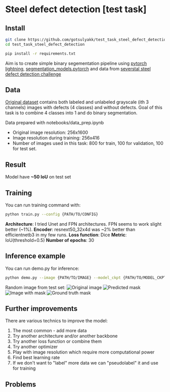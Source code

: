 # Steel defect detection [test task]

## Install
```sh
git clone https://github.com/gotsulyakk/test_task_steel_defect_detection.git
cd test_task_steel_defect_detection

pip install -r requirements.txt
```
Aim is to create simple binary segementation pipeline using [pytorch lightning](https://www.pytorchlightning.ai/), [segmentation_models.pytorch](https://github.com/qubvel/segmentation_models.pytorch) and data from [severstal steel defect detection challenge](https://www.kaggle.com/c/severstal-steel-defect-detection/overview)
## Data
[Original dataset](https://www.kaggle.com/c/severstal-steel-defect-detection/data) contains both labeled and unlabeled grayscale (ith 3 channels) images with defects (4 classes) and without defects. Goal of this task is to combine 4 classes into 1 and do binary segmentation. 

Data prepared with notebooks/data_prep.ipynb

- Original image resolution: 256x1600
- Image resolution during training: 256x416
- Number of images used in this task: 800 for train, 100 for validation, 100 for test set.

## Result
Model have **~50 IoU** on test set

## Training
You can run training command with:
```sh
python train.py --config {PATH/TO/CONFIG}
```
**Architecture**: I tried Unet and FPN architectures. FPN seems to work slight better (~1%).
**Encoder**: resnext50_32x4d was ~2% better than efficientnetb3 in my few runs.
**Loss function**: Dice
**Metric**: IoU(threshold=0.5)
**Number of epochs**: 30

## Inference example
You can run demo.py for inference:
```sh
python demo.py --image {PATH/TO/IMAGE} --model_ckpt {PATH/TO/MODEL_CKPT} --config {PATH/TO/CONFIG}
```
Random image from test set:
![Original image](https://github.com/gotsulyakk/test_task_steel_defect_detection/blob/main/data/inference/original.jpg)
![Predicted mask](https://github.com/gotsulyakk/test_task_steel_defect_detection/blob/main/data/inference/original.jpg)
![Image with mask](https://github.com/gotsulyakk/test_task_steel_defect_detection/blob/main/data/inference/original.jpg)
![Ground truth mask](https://github.com/gotsulyakk/test_task_steel_defect_detection/blob/main/data/inference/original.jpg)

## Further improvements
There are various technics to improve the model:
1. The most common - add more data
2. Try another architecture and/or another backbone
3. Try another loss function or combine them
4. Try another optimizer
5. Play with image resolution which require more computational power
5. Find best learning rate
4. If we don't want to "label" more data we can "pseudolabel" it and use for training 

## Problems
